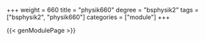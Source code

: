 +++
weight = 660
title = "physik660"
degree = "bsphysik2"
tags = ["bsphysik2", "physik660"]
categories = ["module"]
+++

{{< genModulePage >}}

